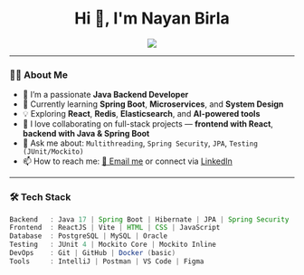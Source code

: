 <h1 align="center">Hi 👋, I'm Nayan Birla</h1>

<p align="center">
  <img src="https://readme-typing-svg.herokuapp.com/?lines=Java+Backend+Developer;Spring+Boot+Enthusiast;React+Learner;Always+curious+to+build+&center=true&width=440&height=45&color=FF6464&vCenter=true&size=22">
</p>

---

### 👨‍💻 About Me

- 🔭 I’m a passionate **Java Backend Developer**
- 🌱 Currently learning **Spring Boot**, **Microservices**, and **System Design**
- 💡 Exploring **React**, **Redis**, **Elasticsearch**, and **AI-powered tools**
- 🤝 I love collaborating on full-stack projects — **frontend with React**, **backend with Java & Spring Boot**
- 💬 Ask me about: `Multithreading`, `Spring Security`, `JPA`, `Testing (JUnit/Mockito)`
- 📫 How to reach me: [📩 Email me](mailto:nayanbirla.dev@gmail.com) or connect via [LinkedIn](https://linkedin.com/in/nayanbirla)

---

### 🛠️ Tech Stack

```java
Backend   : Java 17 | Spring Boot | Hibernate | JPA | Spring Security | Redis | Elasticsearch  
Frontend  : ReactJS | Vite | HTML | CSS | JavaScript  
Database  : PostgreSQL | MySQL | Oracle  
Testing   : JUnit 4 | Mockito Core | Mockito Inline  
DevOps    : Git | GitHub | Docker (basic)  
Tools     : IntelliJ | Postman | VS Code | Figma  
